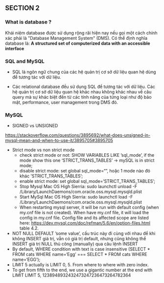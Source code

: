 ## SECTION 2

### What is database ?

Khái niệm database được sử dụng rộng rãi hiện nay nếu gọi một cách chính xác phải là "Database Management System" (DMS). Có thể định nghĩa database là: <b>A structured set of computerized data with an accessible interface</b>

### SQL and MySQL

- SQL là ngôn ngữ chung của các hệ quản trị cơ sở dữ liệu quan hệ dùng để tương tác với dữ liệu.

- Các relational database đều sử dụng SQL để tương tác với dữ liệu.
Các hệ quản trị cơ sở dữ liệu quan hệ khác nhau không khác nhau về câu query mà sự khác biệt đến từ các tính năng của từng loại như độ bảo mật, performance, user management trong DMS đó.

### MySQL

- SIGNED vs UNSIGNED 

https://stackoverflow.com/questions/3895692/what-does-unsigned-in-mysql-mean-and-when-to-use-it/3895705#3895705
- Strict mode vs non strict mode
    + check strict mode or not: SHOW VARIABLES LIKE ’sql_mode’, if the mode show this one ‘STRICT_TRANS_TABLES’ -> mySQL is in strict mode;
    + disable strict mode: set global sql_mode=“”, hoặc 1 mode nào đó khác ’STRICT_TRANS_TABLES’;
    + enable strict mode: set global sql_mode=’STRICT_TRANS_TABLES’;
    + Stop Mysql Mac OS High Sierria: sudo launchctl unload -F /Library/LaunchDaemons/com.oracle.oss.mysql.mysqld.plist
    + Start MySql Mac OS High Sierria: sudo launchctl load -F /Library/LaunchDaemons/com.oracle.oss.mysql.mysqld.plist
    + When restarting mysql server, it will be run with default config (when my.cnf file is not created). When have my.cnf file, it will load the config in my.cnf file. Config file and its affected scope are listed here: https://dev.mysql.com/doc/refman/5.6/en/option-files.html table 4.2.
- NOT NULL DEFAULT ’some value’, cấu trúc này đi cùng với nhau để khi không INSERT giá trị, vẫn có giá trị default, nhưng cũng không thể INSERT giá trị NULL thủ công (manually) qua câu lệnh INSERT
- By default, WHERE condition with text is case insensitive (SELECT * FROM cats WHERE name=‘Egg’ === SELECT * FROM cats WHERE name=‘EGG’);
- LIMIT 5  actually is LIMIT 0, 5. From where to where with zero index.
- To get from fifth to the end, we use a gigantic number at the end with LIMIT
    LIMIT 5, 1238948932432473247236473264782364






